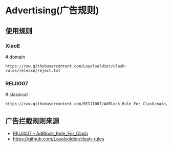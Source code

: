 # Advertising(广告规则)

## 使用规则
### XiaoE
\# domain
```
https://raw.githubusercontent.com/Loyalsoldier/clash-rules/release/reject.txt
```

### REIJI007
\# classical
```
https://raw.githubusercontent.com/REIJI007/AdBlock_Rule_For_Clash/main/adblock_reject.yaml
```

## 广告拦截规则来源
- [REIJI007 - AdBlock_Rule_For_Clash](https://github.com/REIJI007/AdBlock_Rule_For_Clash)
- https://github.com/Loyalsoldier/clash-rules
